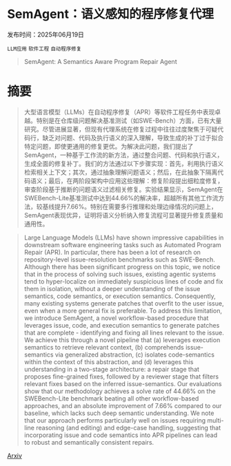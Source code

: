 # SemAgent：语义感知的程序修复代理

发布时间：2025年06月19日

`LLM应用` `软件工程` `自动程序修复`

> SemAgent: A Semantics Aware Program Repair Agent

# 摘要

> 大型语言模型（LLMs）在自动程序修复（APR）等软件工程任务中表现卓越。特别是在仓库级问题解决基准测试（如SWE-Bench）方面，已有大量研究。尽管进展显著，但现有代理系统在修复过程中往往过度聚焦于可疑代码行，缺乏对问题、代码及执行语义的深入理解，导致生成的补丁过于拟合特定问题，即使更通用的修复更优。为解决此问题，我们提出了SemAgent，一种基于工作流的新方法，通过整合问题、代码和执行语义，生成全面的修复补丁。我们的方法通过以下步骤实现：首先，利用执行语义检索相关上下文；其次，通过抽象理解问题语义；然后，在此抽象下隔离代码语义；最后，在两阶段架构中应用这些理解：修复阶段提出细粒度修复，审查阶段基于推断的问题语义过滤相关修复。实验结果显示，SemAgent在SWEBench-Lite基准测试中达到44.66%的解决率，超越所有其他工作流方法，较基线提升7.66%。特别在需要多行推理和处理边缘情况的问题上，SemAgent表现优异，证明将语义分析纳入修复流程可显著提升修复质量和通用性。

> Large Language Models (LLMs) have shown impressive capabilities in downstream software engineering tasks such as Automated Program Repair (APR). In particular, there has been a lot of research on repository-level issue-resolution benchmarks such as SWE-Bench. Although there has been significant progress on this topic, we notice that in the process of solving such issues, existing agentic systems tend to hyper-localize on immediately suspicious lines of code and fix them in isolation, without a deeper understanding of the issue semantics, code semantics, or execution semantics. Consequently, many existing systems generate patches that overfit to the user issue, even when a more general fix is preferable. To address this limitation, we introduce SemAgent, a novel workflow-based procedure that leverages issue, code, and execution semantics to generate patches that are complete - identifying and fixing all lines relevant to the issue. We achieve this through a novel pipeline that (a) leverages execution semantics to retrieve relevant context, (b) comprehends issue-semantics via generalized abstraction, (c) isolates code-semantics within the context of this abstraction, and (d) leverages this understanding in a two-stage architecture: a repair stage that proposes fine-grained fixes, followed by a reviewer stage that filters relevant fixes based on the inferred issue-semantics. Our evaluations show that our methodology achieves a solve rate of 44.66% on the SWEBench-Lite benchmark beating all other workflow-based approaches, and an absolute improvement of 7.66% compared to our baseline, which lacks such deep semantic understanding. We note that our approach performs particularly well on issues requiring multi-line reasoning (and editing) and edge-case handling, suggesting that incorporating issue and code semantics into APR pipelines can lead to robust and semantically consistent repairs.

[Arxiv](https://arxiv.org/abs/2506.16650)